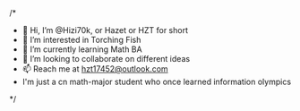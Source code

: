 /*
- 👋 Hi, I’m @Hizi70k, or Hazet or HZT for short
- 👀 I’m interested in Torching Fish
- 🌱 I’m currently learning Math BA
- 💞️ I’m looking to collaborate on different ideas
- 📫 Reach me at hzt17452@outlook.com
- I'm just a cn math-major student who once learned information olympics 
<!---
Hizi70k/Hizi70k is a ✨ special ✨ repository because its `README.md` (this file) appears on your GitHub profile.
You can click the Preview link to take a look at your changes.
--->
*/
